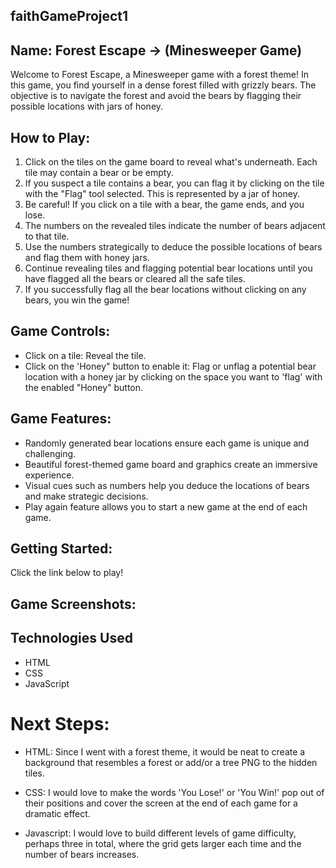 ## faithGameProject1
## Name:  Forest Escape -> (Minesweeper Game)

Welcome to Forest Escape, a Minesweeper game with a forest theme! In this game, you find yourself in a dense forest filled with grizzly bears. The objective is to navigate the forest and avoid the bears by flagging their possible locations with jars of honey.

## How to Play:

1. Click on the tiles on the game board to reveal what's underneath. Each tile may contain a bear or be empty.
2. If you suspect a tile contains a bear, you can flag it by clicking on the tile with the "Flag" tool selected. This is represented by a jar of honey.
3. Be careful! If you click on a tile with a bear, the game ends, and you lose.
4. The numbers on the revealed tiles indicate the number of bears adjacent to that tile.
5. Use the numbers strategically to deduce the possible locations of bears and flag them with honey jars.
6. Continue revealing tiles and flagging potential bear locations until you have flagged all the bears or cleared all the safe tiles.
7. If you successfully flag all the bear locations without clicking on any bears, you win the game!

## Game Controls:

- Click on a tile: Reveal the tile.
- Click on the 'Honey" button to enable it: Flag or unflag a potential bear location with a honey jar by clicking on the space you want to 'flag' with the enabled "Honey" button.

## Game Features:

- Randomly generated bear locations ensure each game is unique and challenging.
- Beautiful forest-themed game board and graphics create an immersive experience.
- Visual cues such as numbers help you deduce the locations of bears and make strategic decisions.
- Play again feature allows you to start a new game at the end of each game.

## Getting Started:

Click the link below to play!


## Game Screenshots:



## Technologies Used

- HTML
- CSS
- JavaScript

# Next Steps: 

- HTML: Since I went with a forest theme, it would be neat to create a background that resembles a forest or add/or a tree PNG to the hidden tiles. 

- CSS: I would love to make the words 'You Lose!' or 'You Win!' pop out of their positions and cover the screen at the end of each game for a dramatic effect. 

- Javascript: I would love to build different levels of game difficulty, perhaps three in total, where the grid gets larger each time and the number of bears increases. 